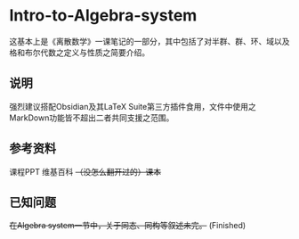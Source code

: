 # Intro-to-Algebra-system
这基本上是《离散数学》一课笔记的一部分，其中包括了对半群、群、环、域以及格和布尔代数之定义与性质之简要介绍。

## 说明
强烈建议搭配Obsidian及其LaTeX Suite第三方插件食用，文件中使用之MarkDown功能皆不超出二者共同支援之范围。

## 参考资料
课程PPT
维基百科
~~（没怎么翻开过的）课本~~

## 已知问题
~~在Algebra system一节中，关于同态、同构等叙述未完。~~ (Finished)
